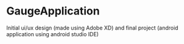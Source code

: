 # GaugeApplication

Initial ui/ux design (made using Adobe XD) and final project (android application using android studio IDE)

